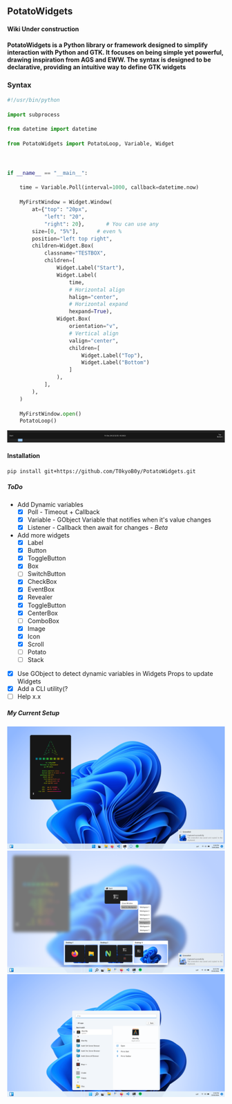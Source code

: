 ## PotatoWidgets

#### Wiki Under construction

#### PotatoWidgets is a Python library or framework designed to simplify interaction with Python and GTK. It focuses on being simple yet powerful, drawing inspiration from AGS and EWW. The syntax is designed to be declarative, providing an intuitive way to define GTK widgets

### Syntax

```py
#!/usr/bin/python

import subprocess

from datetime import datetime

from PotatoWidgets import PotatoLoop, Variable, Widget



if __name__ == "__main__":

    time = Variable.Poll(interval=1000, callback=datetime.now)

    MyFirstWindow = Widget.Window(
        at={"top": "20px",
            "left": "20",
            "right": 20},       # You can use any
        size=[0, "5%"],      # even %
        position="left top right",
        children=Widget.Box(
            classname="TESTBOX",
            children=[
                Widget.Label("Start"),
                Widget.Label(
                    time,
                    # Horizontal align
                    halign="center",
                    # Horizontal expand
                    hexpand=True),
                Widget.Box(
                    orientation="v",
                    # Vertical align
                    valign="center",
                    children=[
                        Widget.Label("Top"),
                        Widget.Label("Bottom")
                    ]
                ),
            ],
        ),
    )

    MyFirstWindow.open()
    PotatoLoop()
```

![img](./img/Preview.png)

#### Installation

```bash
pip install git+https://github.com/T0kyoB0y/PotatoWidgets.git

```

##### ToDo

* Add Dynamic variables
  * [X] Poll      - Timeout + Callback
  * [X] Variable - GObject Variable that notifies when it's value changes
  * [X] Listener  - Callback then await for changes - *Beta*

* Add more widgets
  * [X] Label
  * [X] Button
  * [X] ToggleButton
  * [X] Box
  * [ ] SwitchButton
  * [X] CheckBox
  * [X] EventBox
  * [X] Revealer
  * [X] ToggleButton
  * [X] CenterBox
  * [ ] ComboBox
  * [X] Image
  * [X] Icon
  * [X] Scroll
  * [ ] Potato
  * [ ] Stack

* [X] Use GObject to detect dynamic variables in Widgets Props to update Widgets
* [X] Add a CLI utility(?
* [ ] Help x.x

##### My Current Setup

![img](./img/setup.png)
![img](./img/setup2.png)
![img](./img/setup3.png)
